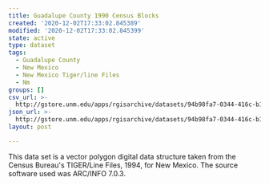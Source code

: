 ```yaml
---
title: Guadalupe County 1990 Census Blocks
created: '2020-12-02T17:33:02.845389'
modified: '2020-12-02T17:33:02.845399'
state: active
type: dataset
tags:
  - Guadalupe County
  - New Mexico
  - New Mexico Tiger/line Files
  - Nm
groups: []
csv_url: >-
  http://gstore.unm.edu/apps/rgisarchive/datasets/94b98fa7-0344-416c-b1d4-659d6e10f8f4/tlf519shp.derived.csv
json_url: >-
  http://gstore.unm.edu/apps/rgisarchive/datasets/94b98fa7-0344-416c-b1d4-659d6e10f8f4/tlf519shp.derived.json
layout: post

---
```

 This data set is a vector polygon digital data structure taken from the
				Census Bureau's TIGER/Line Files, 1994, for New Mexico. The source software used was
				ARC/INFO 7.0.3. 

